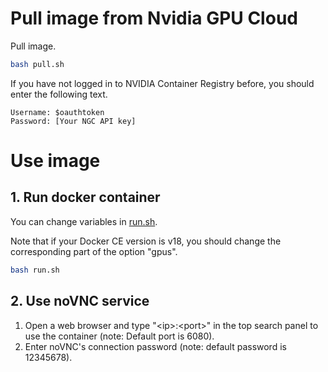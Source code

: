 
# Pull image from Nvidia GPU Cloud
Pull image.
``` bash
bash pull.sh
```

If you have not logged in to NVIDIA Container Registry before, you should enter the following text.
``` text
Username: $oauthtoken
Password: [Your NGC API key]
```

# Use image
## 1. Run docker container
You can change variables in [run.sh](run.sh).

Note that if your Docker CE version is v18, you should change the corresponding part of the option "gpus".
```bash
bash run.sh
```

## 2. Use noVNC service
1. Open a web browser and type "\<ip>:\<port>" in the top search panel to use the container (note: Default port is 6080).
2. Enter noVNC's connection password (note: default password is 12345678).